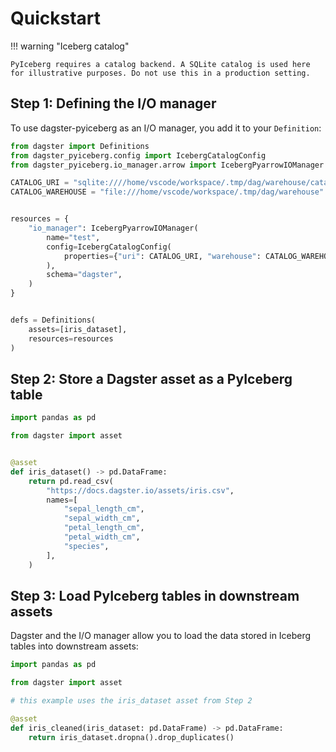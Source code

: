 # Quickstart

!!! warning "Iceberg catalog"

    PyIceberg requires a catalog backend. A SQLite catalog is used here for illustrative purposes. Do not use this in a production setting.

## Step 1: Defining the I/O manager

To use dagster-pyiceberg as an I/O manager, you add it to your `Definition`:

```py linenums="1"
from dagster import Definitions
from dagster_pyiceberg.config import IcebergCatalogConfig
from dagster_pyiceberg.io_manager.arrow import IcebergPyarrowIOManager

CATALOG_URI = "sqlite:////home/vscode/workspace/.tmp/dag/warehouse/catalog.db"
CATALOG_WAREHOUSE = "file:///home/vscode/workspace/.tmp/dag/warehouse"


resources = {
    "io_manager": IcebergPyarrowIOManager(
        name="test",
        config=IcebergCatalogConfig(
            properties={"uri": CATALOG_URI, "warehouse": CATALOG_WAREHOUSE}
        ),
        schema="dagster",
    )
}


defs = Definitions(
    assets=[iris_dataset],
    resources=resources
)
```

## Step 2: Store a Dagster asset as a PyIceberg table

```py linenums="1"
import pandas as pd

from dagster import asset


@asset
def iris_dataset() -> pd.DataFrame:
    return pd.read_csv(
        "https://docs.dagster.io/assets/iris.csv",
        names=[
            "sepal_length_cm",
            "sepal_width_cm",
            "petal_length_cm",
            "petal_width_cm",
            "species",
        ],
    )
```

## Step 3: Load PyIceberg tables in downstream assets

Dagster and the I/O manager allow you to load the data stored in Iceberg tables into downstream assets:

```py linenums="1"
import pandas as pd

from dagster import asset

# this example uses the iris_dataset asset from Step 2

@asset
def iris_cleaned(iris_dataset: pd.DataFrame) -> pd.DataFrame:
    return iris_dataset.dropna().drop_duplicates()
```
